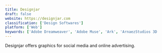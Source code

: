 ```yaml
---
title: Designjar
draft: false 
website: https://designjar.com
classification: ['Design Softwares']
platform: ['Web']
keywords: ['Adobe Dreamweaver', 'Adobe Muse', 'Ark', 'ArnaezStudios 3D Logo Conversion', 'Findasense', 'Prana', 'Push Collaborative', 'StoryVisionVideo', 'Tablo Noir', 'Weeby']
---
```

Designjar offers graphics for social media and online advertising.